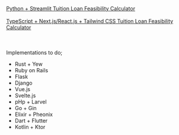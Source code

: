 [Python + Streamlit Tuition Loan Feasibility Calculator](https://degree-loan-feasibility.streamlit.app/ "hosted by Streamlit")
<br><br>
[TypeScript + Next.js/React.js + Tailwind CSS Tuition Loan Feasibility Calculator](https://degree-loan-calc.vercel.app/ "hosted by Vercel")
<br><br>
<br><br>
Implementations to do;<br>
- Rust + Yew<br>
- Ruby on Rails<br>
- Flask<br>
- Django<br>
- Vue.js<br>
- Svelte.js<br>
- pHp + Larvel
- Go + Gin
- Elixir + Pheonix
- Dart + Flutter
- Kotlin + Ktor
